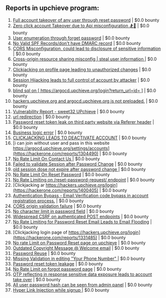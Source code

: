 ## Reports in upchieve program:
1. [Full account takeover of any user through reset password](https://hackerone.com/reports/1175081) | $0.0 bounty
2. [Zero click account Takeover due to Api misconfiguration 🏂🎩](https://hackerone.com/reports/1166500) | $0.0 bounty
3. [User enumeration through forget password](https://hackerone.com/reports/1166054) | $0.0 bounty
4. [No Valid SPF Records/don't have DMARC record](https://hackerone.com/reports/1198439) | $0.0 bounty
5. [CORS Misconfiguration, could lead to disclosure of sensitive information](https://hackerone.com/reports/1199527) | $0.0 bounty
6. [Cross-origin resource sharing misconfig | steal user information ](https://hackerone.com/reports/1183601) | $0.0 bounty
7. [Clickjacking on profile page leading to unauthorized changes](https://hackerone.com/reports/1198907) | $0.0 bounty
8. [Session Hijacking leads to full control of account by attacker](https://hackerone.com/reports/1201396) | $0.0 bounty
9. [blind sql on  [ https://argocd.upchieve.org/login?return_url=id= ]](https://hackerone.com/reports/1278928) | $0.0 bounty
10. [hackers.upchieve.org and argocd.upchieve.org is not preloaded.](https://hackerone.com/reports/1271742) | $0.0 bounty
11. [Vulnerability Report - sweet32 UPchieve](https://hackerone.com/reports/1271701) | $0.0 bounty
12. [url redirection](https://hackerone.com/reports/1283200) | $0.0 bounty
13. [Password reset token leak on third party website via Referer header](https://hackerone.com/reports/1177287) | $0.0 bounty
14. [Business logic error](https://hackerone.com/reports/1296597) | $0.0 bounty
15. [CLICKJACKING LEADS TO DEACTIVATE ACCOUNT](https://hackerone.com/reports/1301113) | $0.0 bounty
16. [i can join without user and pass in this website  https://argocd.upchieve.org/settings/accounts](https://hackerone.com/reports/1304490) | $0.0 bounty
17. [No Rate Limit On  Contact Us ](https://hackerone.com/reports/1166069) | $0.0 bounty
18. [Failed to validate Session after Password Change](https://hackerone.com/reports/1295187) | $0.0 bounty
19. [old session  dose not   expire  after  password change ](https://hackerone.com/reports/1166076) | $0.0 bounty
20. [No Rate Limit On Reset Password](https://hackerone.com/reports/1166066) | $0.0 bounty
21. [No Rate Limiting on /reset-password-request/ endpoint](https://hackerone.com/reports/1331268) | $0.0 bounty
22. [Clickjacking ar https://hackers.upchieve.org/login](https://hackerone.com/reports/1400405) | $0.0 bounty
23. [Authentication Bypass - Email Verification code bypass in account registration process.](https://hackerone.com/reports/1406471) | $0.0 bounty
24. [CORS origin validation failure](https://hackerone.com/reports/1404986) | $0.0 bounty
25. [No character limit in password field](https://hackerone.com/reports/1462175) | $0.0 bounty
26. [Widespread CSRF on authenticated POST endpoints](https://hackerone.com/reports/1309435) | $0.0 bounty
27. [No Rate Limiting for Password Reset Email Leads to Email Flooding](https://hackerone.com/reports/1340650) | $0.0 bounty
28. [Clickjacking login page of https://hackers.upchieve.org/login](https://hackerone.com/reports/1331485) | $0.0 bounty
29. [No rate Limit on Password Reset page on upchieve](https://hackerone.com/reports/1320138) | $0.0 bounty
30. [Outdated Copyright Message @ Welcome email](https://hackerone.com/reports/1354444) | $0.0 bounty
31. [Password Reuse](https://hackerone.com/reports/1354382) | $0.0 bounty
32. [Missing Validation in editing  "Your Phone Number" ](https://hackerone.com/reports/1354368) | $0.0 bounty
33. [Password reset token leakage](https://hackerone.com/reports/1354437) | $0.0 bounty
34. [No Rate Limit on forgot password page](https://hackerone.com/reports/1317494) | $0.0 bounty
35. [OTP reflecting in response sensitive data exposure leads to account take over](https://hackerone.com/reports/1318087) | $0.0 bounty
36. [All user password hash can be seen from admin panel](https://hackerone.com/reports/1489892) | $0.0 bounty
37. [Hyper Link Injection while signup ](https://hackerone.com/reports/1166073) | $0.0 bounty